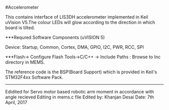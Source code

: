 #Accelerometer

This contains interface of LIS3DH accelerometer implemented in Keil uVision V5.The colour LEDs will glow
according to the direction in which board is tilted.

***Requred Software Components (uVISION 5)

Device: Startup, Common, Cortex, DMA, GPIO, I2C, PWR, RCC, SPI 

***Flash-> Configure Flash Tools->C/C++ -> Include Paths : Browse to Inc directory in MEMS.

The reference code is the BSP(Board Support) which is provided in Keil's STM32F4xx Software Pack.


***************************************************************
Edidited for Servo motor based robotic arm moment in accordance with angle recieved
Editing in mems.c file
Edited by: Khanjan Desai
Date: 7th April, 2017
